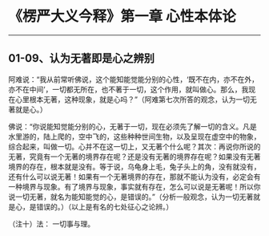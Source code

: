 # 《楞严大义今释》第一章 心性本体论

------

## 01-09、认为无著即是心之辨别

阿难说：“我从前常听佛说，这个能知能觉能分别的心性，‘既不在内，亦不在外，亦不在中间’，一切都无所在，也不著于一切，这个作用，就叫做心。那么，我现在心里根本无著，这种现象，就是心吗？”（阿难第七次所答的观念，认为一切无著就是心。）

佛说：“你说能知觉能分别的心，无著于一切，现在必须先了解一切的含义。凡是水里游的，陆上爬的，空中飞的，这些种种世间生物，以及呈现在虚空中的物象，综合起来，叫做一切。心并不在这一切上，又无著个什么呢？其次：再说你所说的无著，究竟有一个无著的境界存在呢？还是没有无著的境界存在呢？如果没有无著境界的存在，根本就是没有。等于说，乌龟身上毛，兔子头上的角，没有就没有，还有什么可以说无著！如果有一个无著境界的存在，那就不能认为没有，必定会有一种境界与现象。有了境界与现象，事实就有存在，怎么可以说是无著呢！所以你说一切无著，就名为能知能觉的心，是错误的。”（分析一般观念，认为一切无著就是心，是错误的。）（以上是有名的七处征心之论辨。）

（注十）法： 一切事与理。
